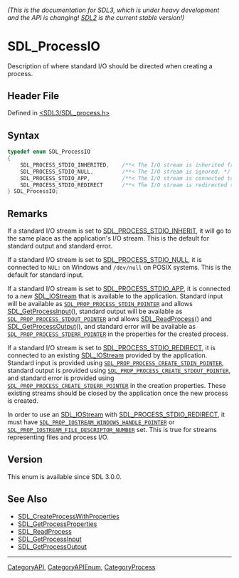 ###### (This is the documentation for SDL3, which is under heavy development and the API is changing! [SDL2](https://wiki.libsdl.org/SDL2/) is the current stable version!)
# SDL_ProcessIO

Description of where standard I/O should be directed when creating a process.

## Header File

Defined in [<SDL3/SDL_process.h>](https://github.com/libsdl-org/SDL/blob/main/include/SDL3/SDL_process.h)

## Syntax

```c
typedef enum SDL_ProcessIO
{
    SDL_PROCESS_STDIO_INHERITED,    /**< The I/O stream is inherited from the application. */
    SDL_PROCESS_STDIO_NULL,         /**< The I/O stream is ignored. */
    SDL_PROCESS_STDIO_APP,          /**< The I/O stream is connected to a new SDL_IOStream that the application can read or write */
    SDL_PROCESS_STDIO_REDIRECT      /**< The I/O stream is redirected to an existing SDL_IOStream. */
} SDL_ProcessIO;
```

## Remarks

If a standard I/O stream is set to
[SDL_PROCESS_STDIO_INHERIT](SDL_PROCESS_STDIO_INHERIT), it will go to the
same place as the application's I/O stream. This is the default for
standard output and standard error.

If a standard I/O stream is set to
[SDL_PROCESS_STDIO_NULL](SDL_PROCESS_STDIO_NULL), it is connected to `NUL:`
on Windows and `/dev/null` on POSIX systems. This is the default for
standard input.

If a standard I/O stream is set to
[SDL_PROCESS_STDIO_APP](SDL_PROCESS_STDIO_APP), it is connected to a new
[SDL_IOStream](SDL_IOStream) that is available to the application. Standard
input will be available as
[`SDL_PROP_PROCESS_STDIN_POINTER`](SDL_PROP_PROCESS_STDIN_POINTER) and
allows [SDL_GetProcessInput](SDL_GetProcessInput)(), standard output will
be available as
[`SDL_PROP_PROCESS_STDOUT_POINTER`](SDL_PROP_PROCESS_STDOUT_POINTER) and
allows [SDL_ReadProcess](SDL_ReadProcess)() and
[SDL_GetProcessOutput](SDL_GetProcessOutput)(), and standard error will be
available as
[`SDL_PROP_PROCESS_STDERR_POINTER`](SDL_PROP_PROCESS_STDERR_POINTER) in the
properties for the created process.

If a standard I/O stream is set to
[SDL_PROCESS_STDIO_REDIRECT](SDL_PROCESS_STDIO_REDIRECT), it is connected
to an existing [SDL_IOStream](SDL_IOStream) provided by the application.
Standard input is provided using
[`SDL_PROP_PROCESS_CREATE_STDIN_POINTER`](SDL_PROP_PROCESS_CREATE_STDIN_POINTER),
standard output is provided using
[`SDL_PROP_PROCESS_CREATE_STDOUT_POINTER`](SDL_PROP_PROCESS_CREATE_STDOUT_POINTER),
and standard error is provided using
[`SDL_PROP_PROCESS_CREATE_STDERR_POINTER`](SDL_PROP_PROCESS_CREATE_STDERR_POINTER)
in the creation properties. These existing streams should be closed by the
application once the new process is created.

In order to use an [SDL_IOStream](SDL_IOStream) with
[SDL_PROCESS_STDIO_REDIRECT](SDL_PROCESS_STDIO_REDIRECT), it must have
[`SDL_PROP_IOSTREAM_WINDOWS_HANDLE_POINTER`](SDL_PROP_IOSTREAM_WINDOWS_HANDLE_POINTER)
or
[`SDL_PROP_IOSTREAM_FILE_DESCRIPTOR_NUMBER`](SDL_PROP_IOSTREAM_FILE_DESCRIPTOR_NUMBER)
set. This is true for streams representing files and process I/O.

## Version

This enum is available since SDL 3.0.0.

## See Also

- [SDL_CreateProcessWithProperties](SDL_CreateProcessWithProperties)
- [SDL_GetProcessProperties](SDL_GetProcessProperties)
- [SDL_ReadProcess](SDL_ReadProcess)
- [SDL_GetProcessInput](SDL_GetProcessInput)
- [SDL_GetProcessOutput](SDL_GetProcessOutput)

----
[CategoryAPI](CategoryAPI), [CategoryAPIEnum](CategoryAPIEnum), [CategoryProcess](CategoryProcess)

